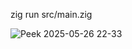 zig run src/main.zig

![Peek 2025-05-26 22-33](https://github.com/user-attachments/assets/2e3654c2-a7be-4b2e-a2af-c36878f93f7e)
